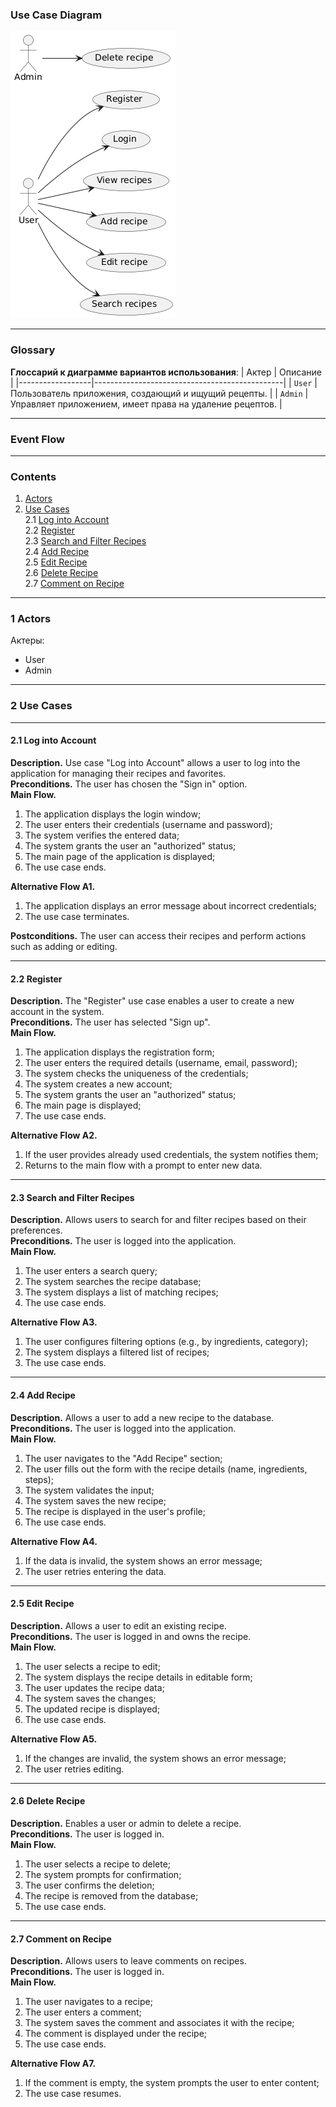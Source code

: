 ### Use Case Diagram

![diagram](./img/UseCaseDiagram.png)

---

### Glossary

**Глоссарий к диаграмме вариантов использования**:
| Актер            | Описание                                       |
|------------------|-----------------------------------------------|
| `User`           | Пользователь приложения, создающий и ищущий рецепты. |
| `Admin`          | Управляет приложением, имеет права на удаление рецептов. |

---

### Event Flow

---

### Contents

1. [Actors](#1-actors)  
2. [Use Cases](#2-use-cases)  
    2.1 [Log into Account](#21-log-into-account)  
    2.2 [Register](#22-register)  
    2.3 [Search and Filter Recipes](#23-search-and-filter-recipes)  
    2.4 [Add Recipe](#24-add-recipe)  
    2.5 [Edit Recipe](#25-edit-recipe)  
    2.6 [Delete Recipe](#26-delete-recipe)  
    2.7 [Comment on Recipe](#27-comment-on-recipe)  

---

### 1 Actors

Актеры:  
- User  
- Admin  

---

### 2 Use Cases

---

#### 2.1 Log into Account

**Description.** Use case "Log into Account" allows a user to log into the application for managing their recipes and favorites.  
**Preconditions.** The user has chosen the "Sign in" option.  
**Main Flow.**
1. The application displays the login window;
2. The user enters their credentials (username and password);
3. The system verifies the entered data;
4. The system grants the user an "authorized" status;
5. The main page of the application is displayed;
6. The use case ends.

**Alternative Flow A1.**
1. The application displays an error message about incorrect credentials;
2. The use case terminates.

**Postconditions.** The user can access their recipes and perform actions such as adding or editing.

---

#### 2.2 Register

**Description.** The "Register" use case enables a user to create a new account in the system.  
**Preconditions.** The user has selected "Sign up".  
**Main Flow.**
1. The application displays the registration form;
2. The user enters the required details (username, email, password);
3. The system checks the uniqueness of the credentials;
4. The system creates a new account;
5. The system grants the user an "authorized" status;
6. The main page is displayed;
7. The use case ends.

**Alternative Flow A2.**
1. If the user provides already used credentials, the system notifies them;
2. Returns to the main flow with a prompt to enter new data.

---

#### 2.3 Search and Filter Recipes

**Description.** Allows users to search for and filter recipes based on their preferences.  
**Preconditions.** The user is logged into the application.  
**Main Flow.**
1. The user enters a search query;
2. The system searches the recipe database;
3. The system displays a list of matching recipes;
4. The use case ends.

**Alternative Flow A3.**
1. The user configures filtering options (e.g., by ingredients, category);
2. The system displays a filtered list of recipes;
3. The use case ends.

---

#### 2.4 Add Recipe

**Description.** Allows a user to add a new recipe to the database.  
**Preconditions.** The user is logged into the application.  
**Main Flow.**
1. The user navigates to the "Add Recipe" section;
2. The user fills out the form with the recipe details (name, ingredients, steps);
3. The system validates the input;
4. The system saves the new recipe;
5. The recipe is displayed in the user's profile;
6. The use case ends.

**Alternative Flow A4.**
1. If the data is invalid, the system shows an error message;
2. The user retries entering the data.

---

#### 2.5 Edit Recipe

**Description.** Allows a user to edit an existing recipe.  
**Preconditions.** The user is logged in and owns the recipe.  
**Main Flow.**
1. The user selects a recipe to edit;
2. The system displays the recipe details in editable form;
3. The user updates the recipe data;
4. The system saves the changes;
5. The updated recipe is displayed;
6. The use case ends.

**Alternative Flow A5.**
1. If the changes are invalid, the system shows an error message;
2. The user retries editing.

---

#### 2.6 Delete Recipe

**Description.** Enables a user or admin to delete a recipe.  
**Preconditions.** The user is logged in.  
**Main Flow.**
1. The user selects a recipe to delete;
2. The system prompts for confirmation;
3. The user confirms the deletion;
4. The recipe is removed from the database;
5. The use case ends.

---

#### 2.7 Comment on Recipe

**Description.** Allows users to leave comments on recipes.  
**Preconditions.** The user is logged in.  
**Main Flow.**
1. The user navigates to a recipe;
2. The user enters a comment;
3. The system saves the comment and associates it with the recipe;
4. The comment is displayed under the recipe;
5. The use case ends.

**Alternative Flow A7.**
1. If the comment is empty, the system prompts the user to enter content;
2. The use case resumes.

